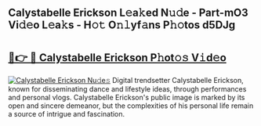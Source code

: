 ## Calystabelle Erickson L𝚎a𝚔ed N𝚞𝚍e - Part-mO3 Vi𝚍𝚎o L𝚎a𝚔s - H𝚘𝚝 O𝚗𝚕yf𝚊ns P𝚑𝚘tos d5DJg

# <h2><a href="http://kf2p1m.oniu.top/?m=Calystabelle+Erickson">🔗👉 🔴 Calystabelle Erickson P𝚑ot𝚘𝚜 V𝚒d𝚎o</a></h2>

[![Calystabelle Erickson Nu𝚍e𝚜](https://i.imgur.com/0qMVB7G.gif)](http://kf2p1m.oniu.top/?m=Calystabelle+Erickson)
Digital trendsetter Calystabelle Erickson, known for disseminating dance and lifestyle ideas, through performances and personal vlogs. Calystabelle Erickson's public image is marked by its open and sincere demeanor, but the complexities of his personal life remain a source of intrigue and fascination.  

